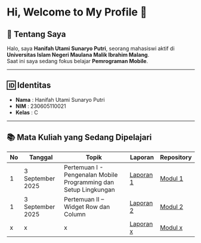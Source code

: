 # Hi, Welcome to My Profile 👋

## 👩 Tentang Saya
Halo, saya **Hanifah Utami Sunaryo Putri**, seorang mahasiswi aktif di **Universitas Islam Negeri Maulana Malik Ibrahim Malang**.  
Saat ini saya sedang fokus belajar **Pemrograman Mobile**.

---

## 🆔 Identitas
- **Nama** : Hanifah Utami Sunaryo Putri  
- **NIM** : 230605110021  
- **Kelas** : C  

---

## 📚 Mata Kuliah yang Sedang Dipelajari
| No | Tanggal          | Topik                                     | Laporan   | Repository |
|----|------------------|-------------------------------------------|-----------|------------|
| 1  | 3 September 2025 | Pertemuan I - Pengenalan Mobile Programming dan Setup Lingkungan    | [Laporan 1](https://docs.google.com/document/d/12arj9jfeEkxrdKmFwC59nV3P4B2v8n3EPrshqCxSekk/edit?pli=1&tab=t.0) | [Modul 1](https://github.com/hanifahifa/PRAKTIKUM_MOBILE/tree/modul-1) |
| 1  | 3 September 2025 | Pertemuan II – Widget Row dan Column | [Laporan 2](https://docs.google.com/document/d/12arj9jfeEkxrdKmFwC59nV3P4B2v8n3EPrshqCxSekk/edit?pli=1&tab=t.m4wj8fkg5kax) | [Modul 2](https://github.com/hanifahifa/PRAKTIKUM_MOBILE/tree/modul-2) |
| x  | x | x | [Laporan x]() | [Modul x]() |

